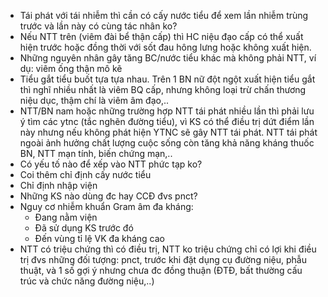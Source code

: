 - Tái phát với tái nhiễm thì cần có cấy nước tiểu để xem lần nhiễm trùng trước và lần này có cùng tác nhân ko?
- Nếu NTT trên (viêm đài bể thận cấp) thì HC niệu đạo cấp có thể xuất hiện trước hoặc đồng thời với sốt đau hông lưng hoặc không xuất hiện.
- Những nguyên nhân gây tăng BC/nước tiểu khác mà không phải NTT, ví dụ: viêm ống thận mô kẽ
- Tiểu gắt tiểu buốt tựa tựa nhau. Trên 1 BN nữ đột ngột xuất hiện tiểu gắt thì nghĩ nhiều nhất là viêm BQ cấp, nhưng không loại trừ chấn thương niệu dục, thậm chí là viêm âm đạo,..
- NTT/BN nam hoặc những trường hợp NTT tái phát nhiều lần thì phải lưu ý tìm các ytnc (tắc nghẽn đường tiểu), vì KS có thể điều trị dứt điểm lần này nhưng nếu không phát hiện YTNC sẽ gây NTT tái phát. NTT tái phát ngoài ảnh hưởng chất lượng cuộc sống còn tăng khả năng kháng thuốc BN, NTT mạn tính, biến chứng mạn,..
- Có yếu tố nào để xếp vào NTT phức tạp ko?
- Coi thêm chỉ định cấy nước tiểu
- Chỉ định nhập viện
- Những KS nào dùng đc hay CCĐ đvs pnct?
- Nguy cơ nhiễm khuẩn Gram âm đa kháng:
	- Đang nằm viện
	- Đã sử dụng KS trước đó
	- Đến vùng tỉ lệ VK đa kháng cao
- NTT có triệu chứng thì có điều trị, NTT ko triệu chứng chỉ có lợi khi điều trị đvs những đối tượng: pnct, trước khi đặt dụng cụ đường niệu, phẫu thuật, và 1 số gợi ý nhưng chưa đc đồng thuận (ĐTĐ, bất thường cấu trúc và chức năng đường niệu,..)